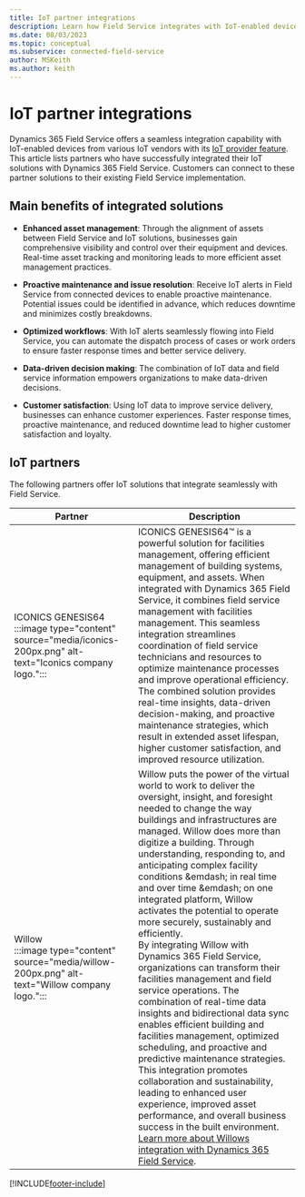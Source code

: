 ```yaml
---
title: IoT partner integrations
description: Learn how Field Service integrates with IoT-enabled devices from IoT vendors to extend functionality and enhance field service operations.
ms.date: 08/03/2023
ms.topic: conceptual
ms.subservice: connected-field-service
author: MSKeith
ms.author: keith
---
```


# IoT partner integrations

Dynamics 365 Field Service offers a seamless integration capability with IoT-enabled devices from various IoT vendors with its [IoT provider feature](cfs-custom-iot-provider.md). This article lists partners who have successfully integrated their IoT solutions with Dynamics 365 Field Service. Customers can connect to these partner solutions to their existing Field Service implementation.

## Main benefits of integrated solutions

- **Enhanced asset management**: Through the alignment of assets between Field Service and IoT solutions, businesses gain comprehensive visibility and control over their equipment and devices. Real-time asset tracking and monitoring leads to more efficient asset management practices.

- **Proactive maintenance and issue resolution**: Receive IoT alerts in Field Service from connected devices to enable proactive maintenance. Potential issues could be identified in advance, which reduces downtime and minimizes costly breakdowns.

- **Optimized workflows**: With IoT alerts seamlessly flowing into Field Service, you can automate the dispatch process of cases or work orders to ensure faster response times and better service delivery.

- **Data-driven decision making**: The combination of IoT data and field service information empowers organizations to make data-driven decisions.

- **Customer satisfaction**: Using IoT data to improve service delivery, businesses can enhance customer experiences. Faster response times, proactive maintenance, and reduced downtime lead to higher customer satisfaction and loyalty.

## IoT partners

The following partners offer IoT solutions that integrate seamlessly with Field Service.

|Partner  |Description  |
|---------|---------|
| ICONICS GENESIS64 <br> :::image type="content" source="media/iconics-200px.png" alt-text="Iconics company logo."::: |  ICONICS GENESIS64™ is a powerful solution for facilities management, offering efficient management of building systems, equipment, and assets. When integrated with Dynamics 365 Field Service, it combines field service management with facilities management. This seamless integration streamlines coordination of field service technicians and resources to optimize maintenance processes and improve operational efficiency. The combined solution provides real-time insights, data-driven decision-making, and proactive maintenance strategies, which result in extended asset lifespan, higher customer satisfaction, and improved resource utilization. |
|Willow <br>  :::image type="content" source="media/willow-200px.png" alt-text="Willow company logo.":::   | Willow puts the power of the virtual world to work to deliver the oversight, insight, and foresight needed to change the way buildings and infrastructures are managed. Willow does more than digitize a building. Through understanding, responding to, and anticipating complex facility conditions &emdash; in real time and over time &emdash; on one integrated platform, Willow activates the potential to operate more securely, sustainably and efficiently. <br>By integrating Willow with Dynamics 365 Field Service, organizations can transform their facilities management and field service operations. The combination of real-time data insights and bidirectional data sync enables efficient building and facilities management, optimized scheduling, and proactive and predictive maintenance strategies. This integration promotes collaboration and sustainability, leading to enhanced user experience, improved asset performance, and overall business success in the built environment. [Learn more about Willows integration with Dynamics 365 Field Service](https://willowinc.com/sustainability/).   |

[!INCLUDE[footer-include](../includes/footer-banner.md)]
